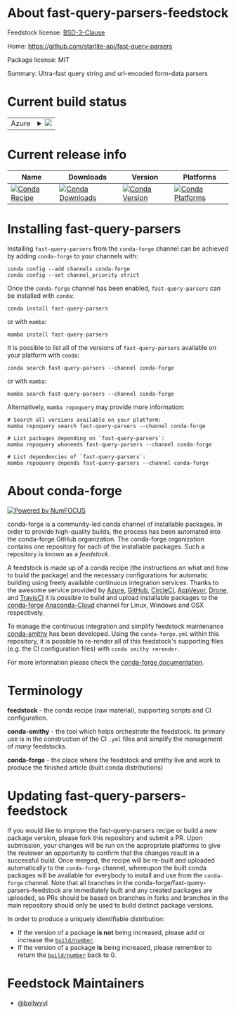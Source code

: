 About fast-query-parsers-feedstock
==================================

Feedstock license: [BSD-3-Clause](https://github.com/conda-forge/fast-query-parsers-feedstock/blob/main/LICENSE.txt)

Home: https://github.com/starlite-api/fast-query-parsers

Package license: MIT

Summary: Ultra-fast query string and url-encoded form-data parsers

Current build status
====================


<table>
    
  <tr>
    <td>Azure</td>
    <td>
      <details>
        <summary>
          <a href="https://dev.azure.com/conda-forge/feedstock-builds/_build/latest?definitionId=18983&branchName=main">
            <img src="https://dev.azure.com/conda-forge/feedstock-builds/_apis/build/status/fast-query-parsers-feedstock?branchName=main">
          </a>
        </summary>
        <table>
          <thead><tr><th>Variant</th><th>Status</th></tr></thead>
          <tbody><tr>
              <td>linux_64_python3.10.____cpython</td>
              <td>
                <a href="https://dev.azure.com/conda-forge/feedstock-builds/_build/latest?definitionId=18983&branchName=main">
                  <img src="https://dev.azure.com/conda-forge/feedstock-builds/_apis/build/status/fast-query-parsers-feedstock?branchName=main&jobName=linux&configuration=linux%20linux_64_python3.10.____cpython" alt="variant">
                </a>
              </td>
            </tr><tr>
              <td>linux_64_python3.8.____cpython</td>
              <td>
                <a href="https://dev.azure.com/conda-forge/feedstock-builds/_build/latest?definitionId=18983&branchName=main">
                  <img src="https://dev.azure.com/conda-forge/feedstock-builds/_apis/build/status/fast-query-parsers-feedstock?branchName=main&jobName=linux&configuration=linux%20linux_64_python3.8.____cpython" alt="variant">
                </a>
              </td>
            </tr><tr>
              <td>linux_64_python3.9.____cpython</td>
              <td>
                <a href="https://dev.azure.com/conda-forge/feedstock-builds/_build/latest?definitionId=18983&branchName=main">
                  <img src="https://dev.azure.com/conda-forge/feedstock-builds/_apis/build/status/fast-query-parsers-feedstock?branchName=main&jobName=linux&configuration=linux%20linux_64_python3.9.____cpython" alt="variant">
                </a>
              </td>
            </tr><tr>
              <td>osx_64_python3.10.____cpython</td>
              <td>
                <a href="https://dev.azure.com/conda-forge/feedstock-builds/_build/latest?definitionId=18983&branchName=main">
                  <img src="https://dev.azure.com/conda-forge/feedstock-builds/_apis/build/status/fast-query-parsers-feedstock?branchName=main&jobName=osx&configuration=osx%20osx_64_python3.10.____cpython" alt="variant">
                </a>
              </td>
            </tr><tr>
              <td>osx_64_python3.8.____cpython</td>
              <td>
                <a href="https://dev.azure.com/conda-forge/feedstock-builds/_build/latest?definitionId=18983&branchName=main">
                  <img src="https://dev.azure.com/conda-forge/feedstock-builds/_apis/build/status/fast-query-parsers-feedstock?branchName=main&jobName=osx&configuration=osx%20osx_64_python3.8.____cpython" alt="variant">
                </a>
              </td>
            </tr><tr>
              <td>osx_64_python3.9.____cpython</td>
              <td>
                <a href="https://dev.azure.com/conda-forge/feedstock-builds/_build/latest?definitionId=18983&branchName=main">
                  <img src="https://dev.azure.com/conda-forge/feedstock-builds/_apis/build/status/fast-query-parsers-feedstock?branchName=main&jobName=osx&configuration=osx%20osx_64_python3.9.____cpython" alt="variant">
                </a>
              </td>
            </tr><tr>
              <td>win_64_python3.10.____cpython</td>
              <td>
                <a href="https://dev.azure.com/conda-forge/feedstock-builds/_build/latest?definitionId=18983&branchName=main">
                  <img src="https://dev.azure.com/conda-forge/feedstock-builds/_apis/build/status/fast-query-parsers-feedstock?branchName=main&jobName=win&configuration=win%20win_64_python3.10.____cpython" alt="variant">
                </a>
              </td>
            </tr><tr>
              <td>win_64_python3.8.____cpython</td>
              <td>
                <a href="https://dev.azure.com/conda-forge/feedstock-builds/_build/latest?definitionId=18983&branchName=main">
                  <img src="https://dev.azure.com/conda-forge/feedstock-builds/_apis/build/status/fast-query-parsers-feedstock?branchName=main&jobName=win&configuration=win%20win_64_python3.8.____cpython" alt="variant">
                </a>
              </td>
            </tr><tr>
              <td>win_64_python3.9.____cpython</td>
              <td>
                <a href="https://dev.azure.com/conda-forge/feedstock-builds/_build/latest?definitionId=18983&branchName=main">
                  <img src="https://dev.azure.com/conda-forge/feedstock-builds/_apis/build/status/fast-query-parsers-feedstock?branchName=main&jobName=win&configuration=win%20win_64_python3.9.____cpython" alt="variant">
                </a>
              </td>
            </tr>
          </tbody>
        </table>
      </details>
    </td>
  </tr>
</table>

Current release info
====================

| Name | Downloads | Version | Platforms |
| --- | --- | --- | --- |
| [![Conda Recipe](https://img.shields.io/badge/recipe-fast--query--parsers-green.svg)](https://anaconda.org/conda-forge/fast-query-parsers) | [![Conda Downloads](https://img.shields.io/conda/dn/conda-forge/fast-query-parsers.svg)](https://anaconda.org/conda-forge/fast-query-parsers) | [![Conda Version](https://img.shields.io/conda/vn/conda-forge/fast-query-parsers.svg)](https://anaconda.org/conda-forge/fast-query-parsers) | [![Conda Platforms](https://img.shields.io/conda/pn/conda-forge/fast-query-parsers.svg)](https://anaconda.org/conda-forge/fast-query-parsers) |

Installing fast-query-parsers
=============================

Installing `fast-query-parsers` from the `conda-forge` channel can be achieved by adding `conda-forge` to your channels with:

```
conda config --add channels conda-forge
conda config --set channel_priority strict
```

Once the `conda-forge` channel has been enabled, `fast-query-parsers` can be installed with `conda`:

```
conda install fast-query-parsers
```

or with `mamba`:

```
mamba install fast-query-parsers
```

It is possible to list all of the versions of `fast-query-parsers` available on your platform with `conda`:

```
conda search fast-query-parsers --channel conda-forge
```

or with `mamba`:

```
mamba search fast-query-parsers --channel conda-forge
```

Alternatively, `mamba repoquery` may provide more information:

```
# Search all versions available on your platform:
mamba repoquery search fast-query-parsers --channel conda-forge

# List packages depending on `fast-query-parsers`:
mamba repoquery whoneeds fast-query-parsers --channel conda-forge

# List dependencies of `fast-query-parsers`:
mamba repoquery depends fast-query-parsers --channel conda-forge
```


About conda-forge
=================

[![Powered by
NumFOCUS](https://img.shields.io/badge/powered%20by-NumFOCUS-orange.svg?style=flat&colorA=E1523D&colorB=007D8A)](https://numfocus.org)

conda-forge is a community-led conda channel of installable packages.
In order to provide high-quality builds, the process has been automated into the
conda-forge GitHub organization. The conda-forge organization contains one repository
for each of the installable packages. Such a repository is known as a *feedstock*.

A feedstock is made up of a conda recipe (the instructions on what and how to build
the package) and the necessary configurations for automatic building using freely
available continuous integration services. Thanks to the awesome service provided by
[Azure](https://azure.microsoft.com/en-us/services/devops/), [GitHub](https://github.com/),
[CircleCI](https://circleci.com/), [AppVeyor](https://www.appveyor.com/),
[Drone](https://cloud.drone.io/welcome), and [TravisCI](https://travis-ci.com/)
it is possible to build and upload installable packages to the
[conda-forge](https://anaconda.org/conda-forge) [Anaconda-Cloud](https://anaconda.org/)
channel for Linux, Windows and OSX respectively.

To manage the continuous integration and simplify feedstock maintenance
[conda-smithy](https://github.com/conda-forge/conda-smithy) has been developed.
Using the ``conda-forge.yml`` within this repository, it is possible to re-render all of
this feedstock's supporting files (e.g. the CI configuration files) with ``conda smithy rerender``.

For more information please check the [conda-forge documentation](https://conda-forge.org/docs/).

Terminology
===========

**feedstock** - the conda recipe (raw material), supporting scripts and CI configuration.

**conda-smithy** - the tool which helps orchestrate the feedstock.
                   Its primary use is in the construction of the CI ``.yml`` files
                   and simplify the management of *many* feedstocks.

**conda-forge** - the place where the feedstock and smithy live and work to
                  produce the finished article (built conda distributions)


Updating fast-query-parsers-feedstock
=====================================

If you would like to improve the fast-query-parsers recipe or build a new
package version, please fork this repository and submit a PR. Upon submission,
your changes will be run on the appropriate platforms to give the reviewer an
opportunity to confirm that the changes result in a successful build. Once
merged, the recipe will be re-built and uploaded automatically to the
`conda-forge` channel, whereupon the built conda packages will be available for
everybody to install and use from the `conda-forge` channel.
Note that all branches in the conda-forge/fast-query-parsers-feedstock are
immediately built and any created packages are uploaded, so PRs should be based
on branches in forks and branches in the main repository should only be used to
build distinct package versions.

In order to produce a uniquely identifiable distribution:
 * If the version of a package **is not** being increased, please add or increase
   the [``build/number``](https://docs.conda.io/projects/conda-build/en/latest/resources/define-metadata.html#build-number-and-string).
 * If the version of a package **is** being increased, please remember to return
   the [``build/number``](https://docs.conda.io/projects/conda-build/en/latest/resources/define-metadata.html#build-number-and-string)
   back to 0.

Feedstock Maintainers
=====================

* [@bollwyvl](https://github.com/bollwyvl/)

